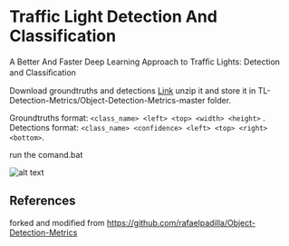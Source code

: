 # Traffic Light Detection And Classification
A Better And Faster Deep Learning Approach to Trafﬁc Lights: Detection and Classiﬁcation

Download groundtruths and detections [Link](https://drive.google.com/file/d/1KZBb6pCyMLO757g5WV_ADTFtwGaW3bT8/view?usp=sharing)
unzip it and store it in TL-Detection-Metrics/Object-Detection-Metrics-master folder.

Groundtruths format: `<class_name> <left> <top> <width> <height>` .
Detections format: `<class_name> <confidence> <left> <top> <right> <bottom>`.
 
run the comand.bat

![alt text](https://github.com/nafis00141/TL-Detection-And-Classification/blob/master/images%20for%20readme/map.PNG)

## References
forked and modified from https://github.com/rafaelpadilla/Object-Detection-Metrics
